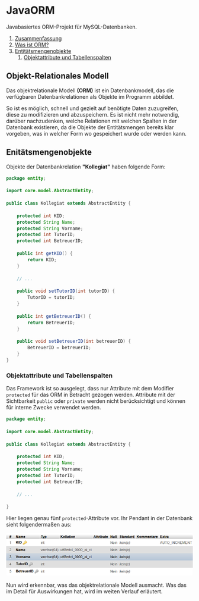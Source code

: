 # JavaORM
Javabasiertes ORM-Projekt für MySQL-Datenbanken.

1. [Zusammenfassung](#javaorm)
2. [Was ist ORM?](#objekt-relationales-modell)
3. [Entitätsmengenobjekte](#enittsmengenobjekte)
   1. [Objektattribute und Tabellenspalten](#objektattribute-und-tabellenspalten)

## Objekt-Relationales Modell

Das objektrelationale Modell **(ORM)** ist ein Datenbankmodell,
das die verfügbaren Datenbankrelationen als Objekte im Programm
abbildet.

So ist es möglich, schnell und gezielt auf benötigte Daten zuzugreifen,
diese zu modifizieren und abzuspeichern. Es ist nicht mehr notwendig, darüber
nachzudenken, welche Relationen mit welchen Spalten in der Datenbank existieren,
da die Objekte der Entitätsmengen bereits klar vorgeben, was in welcher Form wo
gespeichert wurde oder werden kann.


## Enitätsmengenobjekte

Objekte der Datenbankrelation **"Kollegiat"** haben folgende Form:

````java
package entity;

import core.model.AbstractEntity;

public class Kollegiat extends AbstractEntity {

    protected int KID;
    protected String Name;
    protected String Vorname;
    protected int TutorID;
    protected int BetreuerID;

    public int getKID() {
        return KID;
    }
    
    // ...

    public void setTutorID(int tutorID) {
        TutorID = tutorID;
    }

    public int getBetreuerID() {
        return BetreuerID;
    }

    public void setBetreuerID(int betreuerID) {
        BetreuerID = betreuerID;
    }
}
````
### Objektattribute und Tabellenspalten

Das Framework ist so ausgelegt, dass nur Attribute mit dem Modifier ``protected`` für das ORM
in Betracht gezogen werden. Attribute mit der Sichtbarkeit ``public`` oder ``private`` werden
nicht berücksichtigt und können für interne Zwecke verwendet werden.

````java
package entity;

import core.model.AbstractEntity;

public class Kollegiat extends AbstractEntity {

    protected int KID;
    protected String Name;
    protected String Vorname;
    protected int TutorID;
    protected int BetreuerID;
        
    // ...

}
````

Hier liegen genau fünf ``protected``-Attribute vor. Ihr Pendant in der Datenbank sieht
folgendermaßen aus:

![img.png](img.png)

Nun wird erkennbar, was das objektrelationale Modell ausmacht. Was das im Detail für
Auswirkungen hat, wird im weiten Verlauf erläutert.




